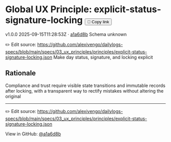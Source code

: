 # Global UX Principle: explicit-status-signature-locking <button class="copy-link" aria-label="Copy page link" onclick="window.spechubCopyLink && window.spechubCopyLink()">🔗 Copy link</button>

<p class="badges">
  <span class="badge version">v1.0.0</span>
  <span class="badge build">2025-09-15T11:28:53Z · <a href="https://github.com/alexivengo/dailylogs-specs/commit/a1a6d8b" target="_blank" rel="noopener" class="sha">a1a6d8b</a></span>
  <span class="badge schema unknown">Schema unknown</span>
</p>

✏️ Edit source: https://github.com/alexivengo/dailylogs-specs/blob/main/specs/03_ux_principles/principles/explicit-status-signature-locking.json
Make day status, signature, and locking explicit

## Rationale
Compliance and trust require visible state transitions and immutable records after locking, with a transparent way to rectify mistakes without altering the original



---
✏️ Edit source: https://github.com/alexivengo/dailylogs-specs/blob/main/specs/03_ux_principles/principles/explicit-status-signature-locking.json

<p class="page-meta">
  View in GitHub: <a href="https://github.com/alexivengo/dailylogs-specs/commit/a1a6d8b" target="_blank" rel="noopener">@a1a6d8b</a></p>
